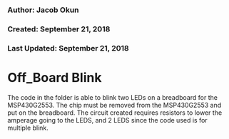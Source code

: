 ### Author: Jacob Okun
### Created: September 21, 2018
### Last Updated: September 21, 2018

# Off_Board Blink
The code in the folder is able to blink two LEDs on a breadboard for the MSP430G2553.  The chip must be removed from the MSP430G2553 and put on the breadboard.  The circuit created requires resistors to lower the amperage going to the LEDS, and 2 LEDS since the code used is for multiple blink.
